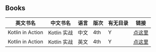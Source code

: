 ## Books
|  英文书名   | 中文书名  | 语言 | 版次| 有无目录|链接|
|  ----  | ----  |  ----  | ----  | ---- | --- |
| Kotlin in Action  | Kotlin 实战 | 中文 | 4th |  Y |  [点这里](https://github.com/AChaoZJU/Books/blob/master/Spring%E5%AE%9E%E6%88%98%EF%BC%88%E7%AC%AC4%E7%89%88%EF%BC%89.pdf)|
| Kotlin in Action  | Kotlin 实战 | 英文 | 4th |  Y |  [点这里](https://github.com/AChaoZJU/Books/blob/master/Manning.Spring.in.Action.4th.Edition.2014.11.pdf)|

